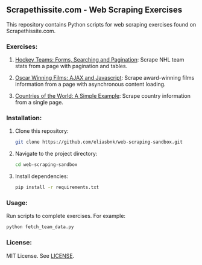 ## Scrapethissite.com - Web Scraping Exercises

This repository contains Python scripts for web scraping exercises found on Scrapethissite.com.

### Exercises:

1. [Hockey Teams: Forms, Searching and Pagination](https://www.scrapethissite.com/pages/forms/): Scrape NHL team stats from a page with pagination and tables.

2. [Oscar Winning Films: AJAX and Javascript](https://www.scrapethissite.com/pages/ajax-javascript/): Scrape award-winning films information from a page with asynchronous content loading.

3. [Countries of the World: A Simple Example](https://www.scrapethissite.com/pages/simple/): Scrape country information from a single page.

### Installation:

1. Clone this repository:

    ```bash
    git clone https://github.com/eliasbnk/web-scraping-sandbox.git
    ```

2. Navigate to the project directory:

    ```bash
    cd web-scraping-sandbox
    ```

3. Install dependencies:

    ```bash
    pip install -r requirements.txt
    ```

### Usage:

Run scripts to complete exercises. For example:

```bash
python fetch_team_data.py
```

### License:

MIT License. See [LICENSE](LICENSE).
